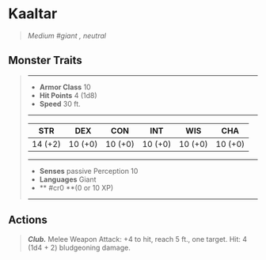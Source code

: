 # Kaaltar
>*Medium #giant , neutral*
## Monster Traits
>___
>- **Armor Class** 10
>- **Hit Points** 4 (1d8)
>- **Speed** 30 ft.
>___
>|STR|DEX|CON|INT|WIS|CHA|
>|:---:|:---:|:---:|:---:|:---:|:---:|
>|14 (+2)|10 (+0)|10 (+0)|10 (+0)|10 (+0)|10 (+0)|
>___
>- **Senses** passive Perception 10
>- **Languages** Giant
>- ** #cr0 **(0 or 10 XP)
>___
## Actions
>***Club.*** Melee Weapon Attack: +4 to hit, reach 5 ft., one target. Hit: 4 (1d4 + 2) bludgeoning damage.